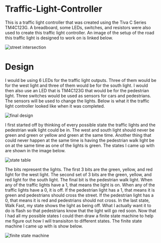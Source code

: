 # Traffic-Light-Controller

This is a traffic light controller that was created using the Tiva C Series TM4C123G. A breadboard, some LEDs, switches, and resistors
were also used to create this traffic light controller. An image of the setup of the road this traffic light is designed to work
on is linked below.

![street intersection](https://i.imgur.com/Y38acAG.jpg)

# Design
I would be using 6 LEDs for the traffic light outputs. Three of them would be for the west light and three of them would be for the south
light. I would then also use an LED that is TM4C123G that would be for the pedestrian light. Three switches would be used as sensors for
cars and pedestrians. The sensors will be used to change the lights. Below is what it the traffic light controller looked like when it
was completed.

![final design](https://i.imgur.com/HZYJh8x.png)

I first started off by thinking of every possible state the traffic lights and the pedestrian walk light could be in. The west and south
light should never be green and green or yellow and green at the same time. Another thing that could never happen at the same time is
having the pedestrian walk light be on at the same time as one of the lights is green. The states I came up with are shown in the image
below.

![state table](https://i.imgur.com/leOgN5j.png)

The bits represent the lights. The first 3 bits are the green, yellow, and red light for the west light. The second set of 3 bits are
the green, yellow, and red light for the south light. The final bit is the pedestrian walk light. When any of the traffic lights have a 1, 
that means the light is on. When any of the traffic lights have a 0, it is off. If the pedestrian light has a 1, that means it is green
and pedestrians should cross the street. If the pedestrian light has a 0, that means it is red and pedestrians should not cross. In the 
last state, Walk Fast, my state shows the light as being off. What I actually want it to do is flash so that pedestrians know that the
light will go red soon. Now that I had all my possible states I could then draw a finite state machine to help me figure out how I will
transisiton to different states. The finite state machine I came up with is show below.

![finite state machine](https://i.imgur.com/lVnGqPD.png)
